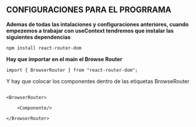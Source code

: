 ## CONFIGURACIONES PARA EL PROGRRAMA

**Ademas de todas las intalaciones y configuraciones anteriores, cuando empezemos a trabajar con useContext tendremos que instalar las siguientes dependencias**

    npm install react-router-dom


**Hay que importar en el main el Browse Router**

~~~
import { BrowserRouter } from "react-router-dom";
~~~


Y hay que colocar los componentes dentro de las etiquetas BrowseRouter

~~~

<BrowserRouter>

    <Componente/>

</BrowserRouter>

~~~